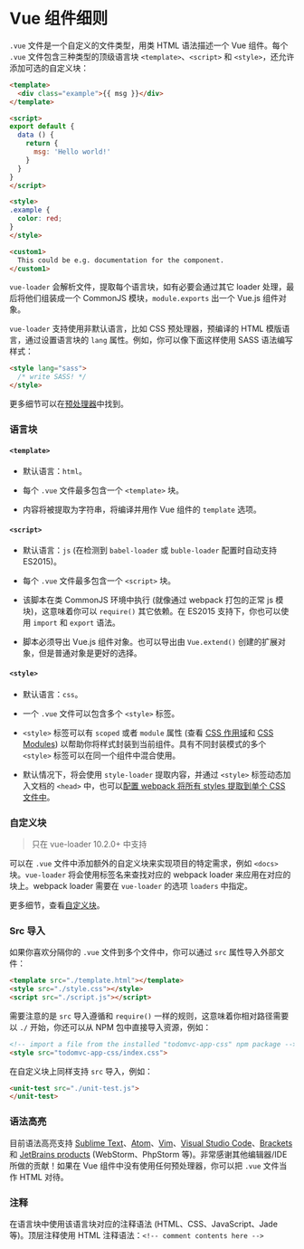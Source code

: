 # Vue 组件细则

`.vue` 文件是一个自定义的文件类型，用类 HTML 语法描述一个 Vue 组件。每个 `.vue` 文件包含三种类型的顶级语言块 `<template>`、`<script>` 和 `<style>`，还允许添加可选的自定义块：

``` html
<template>
  <div class="example">{{ msg }}</div>
</template>

<script>
export default {
  data () {
    return {
      msg: 'Hello world!'
    }
  }
}
</script>

<style>
.example {
  color: red;
}
</style>

<custom1>
  This could be e.g. documentation for the component.
</custom1>
```

`vue-loader` 会解析文件，提取每个语言块，如有必要会通过其它 loader 处理，最后将他们组装成一个 CommonJS 模块，`module.exports` 出一个 Vue.js 组件对象。

`vue-loader` 支持使用非默认语言，比如 CSS 预处理器，预编译的 HTML 模版语言，通过设置语言块的 `lang` 属性。例如，你可以像下面这样使用 SASS 语法编写样式：

``` html
<style lang="sass">
  /* write SASS! */
</style>
```

更多细节可以在[预处理器](../configurations/pre-processors.md)中找到。

### 语言块

#### `<template>`

- 默认语言：`html`。

- 每个 `.vue` 文件最多包含一个 `<template>` 块。

- 内容将被提取为字符串，将编译并用作 Vue 组件的 `template` 选项。

#### `<script>`

- 默认语言：`js` (在检测到 `babel-loader` 或 `buble-loader` 配置时自动支持ES2015)。

- 每个 `.vue` 文件最多包含一个 `<script>` 块。

- 该脚本在类 CommonJS 环境中执行 (就像通过 webpack 打包的正常 js 模块)，这意味着你可以 `require()` 其它依赖。在 ES2015 支持下，你也可以使用 `import` 和 `export` 语法。

- 脚本必须导出 Vue.js 组件对象。也可以导出由 `Vue.extend()` 创建的扩展对象，但是普通对象是更好的选择。

#### `<style>`

- 默认语言：`css`。

- 一个 `.vue` 文件可以包含多个 `<style>` 标签。

- `<style>` 标签可以有 `scoped` 或者 `module` 属性 (查看 [CSS 作用域](../features/scoped-css.md)和 [CSS Modules](../features/css-modules.md)) 以帮助你将样式封装到当前组件。具有不同封装模式的多个 `<style>` 标签可以在同一个组件中混合使用。

- 默认情况下，将会使用 `style-loader` 提取内容，并通过 `<style>` 标签动态加入文档的 `<head>` 中，也可以[配置 webpack 将所有 styles 提取到单个 CSS 文件中](../configurations/extract-css.md)。

### 自定义块

> 只在 vue-loader 10.2.0+ 中支持

可以在 `.vue` 文件中添加额外的自定义块来实现项目的特定需求，例如 `<docs>` 块。`vue-loader` 将会使用标签名来查找对应的 webpack loader 来应用在对应的块上。webpack loader 需要在 `vue-loader` 的选项 `loaders` 中指定。

更多细节，查看[自定义块](../configurations/custom-blocks.md)。

### Src 导入

如果你喜欢分隔你的 `.vue` 文件到多个文件中，你可以通过 `src` 属性导入外部文件：

``` html
<template src="./template.html"></template>
<style src="./style.css"></style>
<script src="./script.js"></script>
```

需要注意的是 `src` 导入遵循和 `require()` 一样的规则，这意味着你相对路径需要以 `./` 开始，你还可以从 NPM 包中直接导入资源，例如：

``` html
<!-- import a file from the installed "todomvc-app-css" npm package -->
<style src="todomvc-app-css/index.css">
```

在自定义块上同样支持 `src` 导入，例如：

``` html
<unit-test src="./unit-test.js">
</unit-test>
```

### 语法高亮


目前语法高亮支持 [Sublime Text](https://github.com/vuejs/vue-syntax-highlight)、[Atom](https://atom.io/packages/language-vue)、[Vim](https://github.com/posva/vim-vue)、[Visual Studio Code](https://marketplace.visualstudio.com/items/liuji-jim.vue)、[Brackets](https://github.com/pandao/brackets-vue) 和 [JetBrains products](https://plugins.jetbrains.com/plugin/8057) (WebStorm、PhpStorm 等)。非常感谢其他编辑器/IDE 所做的贡献！如果在 Vue 组件中没有使用任何预处理器，你可以把 `.vue` 文件当作 HTML 对待。

### 注释

在语言块中使用该语言块对应的注释语法 (HTML、CSS、JavaScript、Jade 等)。顶层注释使用 HTML 注释语法：`<!-- comment contents here -->`
